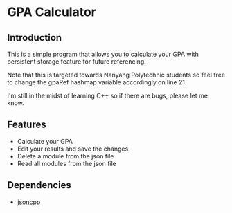 # GPA Calculator

## Introduction
This is a simple program that allows you to calculate your GPA with persistent storage feature for future referencing.

Note that this is targeted towards Nanyang Polytechnic students so feel free to change the gpaRef hashmap variable accordingly on line 21.

I'm still in the midst of learning C++ so if there are bugs, please let me know.

## Features
- Calculate your GPA
- Edit your results and save the changes
- Delete a module from the json file
- Read all modules from the json file

## Dependencies
- [jsoncpp](https://github.com/open-source-parsers/jsoncpp)
